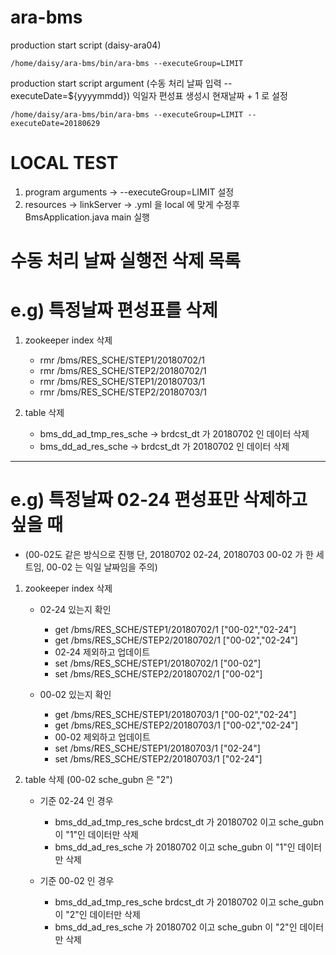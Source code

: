 # ara-bms

production start script (daisy-ara04)

```/home/daisy/ara-bms/bin/ara-bms --executeGroup=LIMIT```

production start script argument (수동 처리 날짜 입력 --executeDate=${yyyymmdd})
익일자 편성표 생성시 현재날짜 + 1 로 설정

```/home/daisy/ara-bms/bin/ara-bms --executeGroup=LIMIT --executeDate=20180629```

# LOCAL TEST
1. program arguments -> --executeGroup=LIMIT 설정
2. resources -> linkServer -> .yml 을 local 에 맞게 수정후 BmsApplication.java main 실행

# 수동 처리 날짜 실행전 삭제 목록
# e.g) 특정날짜 편성표를 삭제
1. zookeeper index 삭제
    + rmr /bms/RES_SCHE/STEP1/20180702/1
    + rmr /bms/RES_SCHE/STEP2/20180702/1
    + rmr /bms/RES_SCHE/STEP1/20180703/1
    + rmr /bms/RES_SCHE/STEP2/20180703/1

2. table 삭제
    + bms_dd_ad_tmp_res_sche -> brdcst_dt 가 20180702 인 데이터 삭제
    + bms_dd_ad_res_sche -> brdcst_dt 가 20180702 인 데이터 삭제

---

# e.g) 특정날짜 02-24 편성표만 삭제하고 싶을 때 
* (00-02도 같은 방식으로 진행 단, 20180702 02-24, 20180703 00-02 가 한 세트임, 00-02 는 익일 날짜임을 주의)

1. zookeeper index 삭제 
    + 02-24 있는지 확인
      + get /bms/RES_SCHE/STEP1/20180702/1 ["00-02","02-24"]
      + get /bms/RES_SCHE/STEP2/20180702/1 ["00-02","02-24"]
      + 02-24 제외하고 업데이트
      + set /bms/RES_SCHE/STEP1/20180702/1 ["00-02"]
      + set /bms/RES_SCHE/STEP2/20180702/1 ["00-02"]

    + 00-02 있는지 확인
      + get /bms/RES_SCHE/STEP1/20180703/1 ["00-02","02-24"]
      + get /bms/RES_SCHE/STEP2/20180703/1 ["00-02","02-24"]
      + 00-02 제외하고 업데이트
      + set /bms/RES_SCHE/STEP1/20180703/1 ["02-24"]
      + set /bms/RES_SCHE/STEP2/20180703/1 ["02-24"]

2. table 삭제 (00-02 sche_gubn 은 "2")
    + 기준 02-24 인 경우
      + bms_dd_ad_tmp_res_sche brdcst_dt 가 20180702 이고 sche_gubn 이 "1"인 데이터만 삭제
      + bms_dd_ad_res_sche 가 20180702 이고 sche_gubn 이 "1"인 데이터만 삭제

    + 기준 00-02 인 경우
      + bms_dd_ad_tmp_res_sche brdcst_dt 가 20180702 이고 sche_gubn 이 "2"인 데이터만 삭제
      + bms_dd_ad_res_sche 가 20180702 이고 sche_gubn 이 "2"인 데이터만 삭제

